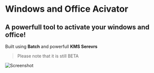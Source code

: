 # Windows and Office Acivator
A powerfull tool to activate your windows and office!
-
Built using __Batch__ and powerfull __KMS Serevrs__
> Please note that it is still BETA

![Screenshot](https://imgur.com/a/KnpuU2r)
